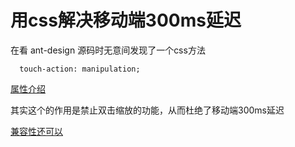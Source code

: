 # 用css解决移动端300ms延迟

在看 ant-design 源码时无意间发现了一个css方法
```
  touch-action: manipulation;
```

[属性介绍](https://developer.mozilla.org/zh-CN/docs/Web/CSS/touch-action)

其实这个的作用是禁止双击缩放的功能，从而杜绝了移动端300ms延迟

[兼容性还可以](https://caniuse.com/#search=touch-action)